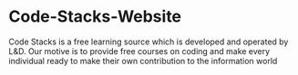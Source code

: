 # Code-Stacks-Website
Code Stacks is a free learning source which is developed and operated by L&amp;D. Our motive is to provide free courses on coding and make every individual ready to make their own contribution to the information world
